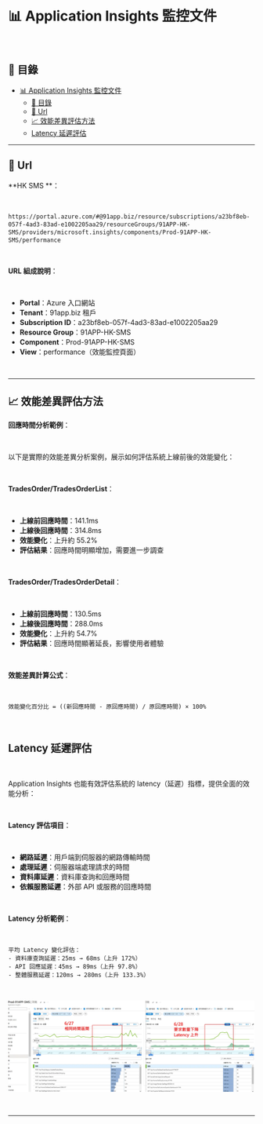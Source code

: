 # 📊 Application Insights 監控文件

<br>

## 📖 目錄

- [📊 Application Insights 監控文件](#-application-insights-監控文件)
  - [📖 目錄](#-目錄)
  - [🔗 Url](#-監控面板存取)
  - [📈 效能差異評估方法](#-效能差異評估方法)
  - [Latency 延遲評估](#latency-延遲評估)



---



## 🔗 Url

**HK SMS **：

<br>

```
https://portal.azure.com/#@91app.biz/resource/subscriptions/a23bf8eb-057f-4ad3-83ad-e1002205aa29/resourceGroups/91APP-HK-SMS/providers/microsoft.insights/components/Prod-91APP-HK-SMS/performance
```

<br>

**URL 組成說明**：

<br>

- **Portal**：Azure 入口網站
- **Tenant**：91app.biz 租戶
- **Subscription ID**：a23bf8eb-057f-4ad3-83ad-e1002205aa29
- **Resource Group**：91APP-HK-SMS
- **Component**：Prod-91APP-HK-SMS
- **View**：performance（效能監控頁面）

<br>

---

## 📈 效能差異評估方法

**回應時間分析範例**：

<br>

以下是實際的效能差異分析案例，展示如何評估系統上線前後的效能變化：

<br>

**TradesOrder/TradesOrderList**：

<br>

- **上線前回應時間**：141.1ms
- **上線後回應時間**：314.8ms
- **效能變化**：上升約 55.2%
- **評估結果**：回應時間明顯增加，需要進一步調查

<br>

**TradesOrder/TradesOrderDetail**：

<br>

- **上線前回應時間**：130.5ms
- **上線後回應時間**：288.0ms
- **效能變化**：上升約 54.7%
- **評估結果**：回應時間顯著延長，影響使用者體驗

<br>

**效能差異計算公式**：

<br>

```
效能變化百分比 = ((新回應時間 - 原回應時間) / 原回應時間) × 100%
```

<br>

## Latency 延遲評估

<br>

Application Insights 也能有效評估系統的 latency（延遲）指標，提供全面的效能分析：

<br>

**Latency 評估項目**：

<br>

- **網路延遲**：用戶端到伺服器的網路傳輸時間
- **處理延遲**：伺服器端處理請求的時間
- **資料庫延遲**：資料庫查詢和回應時間
- **依賴服務延遲**：外部 API 或服務的回應時間

<br>

**Latency 分析範例**：

<br>

```
平均 Latency 變化評估：
- 資料庫查詢延遲：25ms → 68ms（上升 172%）
- API 回應延遲：45ms → 89ms（上升 97.8%）
- 整體服務延遲：120ms → 280ms（上升 133.3%）
```

<br>

![alt text](image-2.png)

<br>

---
